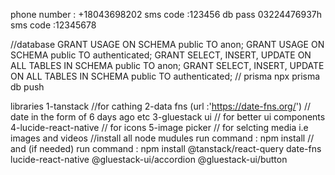 phone number : +18043698202
sms code :123456
db pass 03224476937h
sms code :12345678


//database
GRANT USAGE ON SCHEMA public TO anon;
GRANT USAGE ON SCHEMA public TO authenticated;
GRANT SELECT, INSERT, UPDATE ON ALL TABLES IN SCHEMA public TO anon;
GRANT SELECT, INSERT, UPDATE ON ALL TABLES IN SCHEMA public TO authenticated;
// prisma
npx prisma db push



libraries
1-tanstack //for cathing
2-data fns (url :'https://date-fns.org/') // date in the form of 6 days ago etc
3-gluestack ui // for better ui components
4-lucide-react-native // for icons
5-image picker // for selcting media i.e images and videos
//install all node mudules
run command :  npm install 
// and (if needed)
run command : npm install @tanstack/react-query date-fns lucide-react-native @gluestack-ui/accordion @gluestack-ui/button
